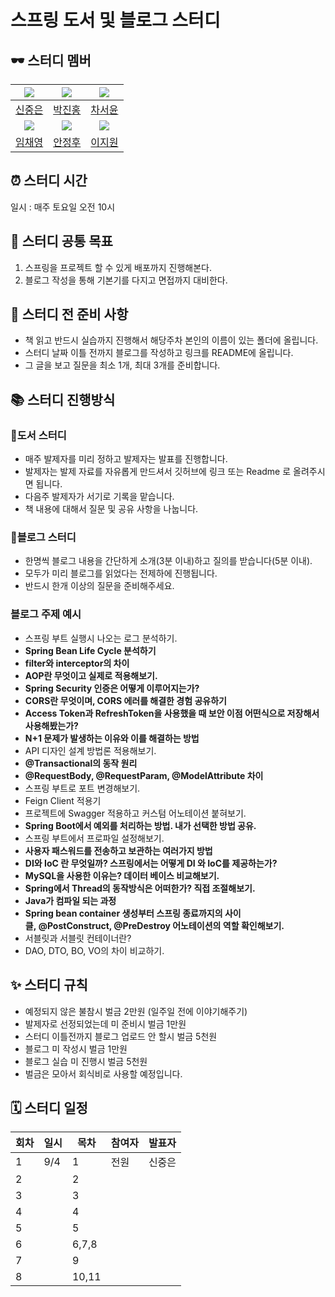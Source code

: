 # 스프링 도서 및 블로그 스터디

## 🕶️ 스터디 멤버

|  ![](https://github.com/Hawardshin.png?size=100)  |   ![](https://github.com/JiinHong.png?size=100)    |  ![](https://github.com/sunyou10.png?size=100)  |
| :--------------------------------------------: | :-----------------------------------------------: | :--------------------------------------------: |
|      [신중은](https://github.com/Hawardshin)      |       [박진홍](https://github.com/JiinHong)        |      [차서윤](https://github.com/sunyou10)      |
| ![](https://github.com/chaeyoungeee.png?size=100) | ![](https://github.com/Jeongh00.png?size=100) | ![](https://github.com/orieasy1.png?size=100) |
|     [임채영](https://github.com/chaeyoungeee)     |     [안정후](https://github.com/Jeongh00)     |     [이지원](https://github.com/orieasy1)     |

## ⏰ 스터디 시간

일시 : 매주 토요일 오전 10시

## 🎯 스터디 공통 목표

1. 스프링을 프로젝트 할 수 있게 배포까지 진행해본다.
2. 블로그 작성을 통해 기본기를 다지고 면접까지 대비한다. 

## 🥊 스터디 전 준비 사항

- 책 읽고 반드시 실습까지 진행해서 해당주차 본인의 이름이 있는 폴더에 올립니다.
- 스터디 날짜 이틀 전까지 블로그를 작성하고 링크를 README에 올립니다.
- 그 글을 보고 질문을 최소 1개, 최대 3개를 준비합니다.

## 📚 스터디 진행방식
### 📖도서 스터디
- 매주 발제자를 미리 정하고 발제자는 발표를 진행합니다.
- 발제자는 발제 자료를 자유롭게 만드셔서 깃허브에 링크 또는 Readme 로 올려주시면 됩니다.
- 다음주 발제자가 서기로 기록을 맡습니다.
- 책 내용에 대해서 질문 및 공유 사항을 나눕니다.
### 📝블로그 스터디
- 한명씩 블로그 내용을 간단하게 소개(3분 이내)하고 질의를 받습니다(5분 이내).
- 모두가 미리 블로그를 읽었다는 전제하에 진행됩니다.
- 반드시 한개 이상의 질문을 준비해주세요.
### 블로그 주제 예시 
- 스프링 부트 실행시 나오는 로그 분석하기.
- **Spring Bean Life Cycle 분석하기**
- **filter와 interceptor의 차이**
- **AOP란 무엇이고 실제로 적용해보기.**
- **Spring Security 인증은 어떻게 이루어지는가?**
- **CORS란 무엇이며, CORS 에러를 해결한 경험 공유하기**
- **Access Token과 RefreshToken을 사용했을 때 보안 이점 어떤식으로 저장해서 사용해봤는가?**
- **N+1 문제가 발생하는 이유와 이를 해결하는 방법**
- API 디자인 설계 방법론 적용해보기.
- **@Transactional의 동작 원리**
- **@RequestBody, @RequestParam, @ModelAttribute 차이**
- 스프링 부트로 포트 변경해보기.
- Feign Client 적용기
- 프로젝트에 Swagger 적용하고 커스텀 어노테이션 붙혀보기.
- **Spring Boot에서 예외를 처리하는 방법. 내가 선택한 방법 공유.**
- 스프링 부트에서 프로파일 설정해보기.
- **사용자 패스워드를 전송하고 보관하는 여러가지 방법**
- **DI와 IoC 란 무엇일까? 스프링에서는 어떻게 DI 와 IoC를 제공하는가?**
- **MySQL을 사용한 이유는? 데이터 베이스 비교해보기.**
- **Spring에서 Thread의 동작방식은 어떠한가? 직접 조절해보기.**
- **Java가 컴파일 되는 과정**
- **Spring bean container 생성부터 스프링 종료까지의 사이클, @PostConstruct, @PreDestroy 어노테이션의 역할 확인해보기.**
- 서블릿과 서블릿 컨테이너란?
- DAO, DTO, BO, VO의 차이 비교하기.

## ✨ 스터디 규칙

- 예정되지 않은 불참시 벌금 2만원 (일주일 전에 이야기해주기)
- 발제자로 선정되었는데 미 준비시 벌금 1만원
- 스터디 이틀전까지 블로그 업로드 안 할시 벌금 5천원
- 블로그 미 작성시 벌금 1만원
- 블로그 실습 미 진행시 벌금 5천원
- 벌금은 모아서 회식비로 사용할 예정입니다.

## 🗓 스터디 일정

| 회차 | 일시 | 목차               | 참여자 | 발표자 |
| ---- | ---- | ------------------ | ------ | ------ |
| 1    |  9/4 |      1   |  전원   |  신중은  |
| 2    |  |   2 |    |   |
| 3    |  |   3 |   |  |
| 4    | |     4    |   |  |
| 5    |   |    5   |    |  |
| 6    |  |     6,7,8   | |  |
| 7    |  |     9    |  |  |
| 8    |  | 10,11 |  |  |
